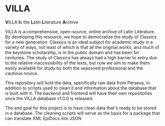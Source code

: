 # VILLA

 <b>V</b>ILLA
 <b>I</b>s the
 <b>L</b>atin
 <b>L</b>iterature
 <b>A</b>rchive

VILLA is a comprehensive, open-source, online archive of Latin Literature. By developing this resource, we hope to democratize the study of Classics for a new generation. Classics is an ideal subject for academic study in a variety of ways, not least of which is that all the original works, and much of the keystone scholarship, is in the public domain and has been for centuries. The study of Classics has always had a high barrier to entry due to the relative inaccessibility of the texts, but now we aim to make them easily available for study by both the seasoned professional and the cautious novice.

This repository will hold the data, specifically raw data from Perseus, in addition to scripts used to clean it and information about the database that is built with it. The backend and frontend will have their own repositories once the VILLA database v1.0.0 is released.

The end goal for this project is to have clean data that's ready to be stored in a database. The cleaning scripts will serve as the basis for a package that can translate XML EpiDocs into JSON
